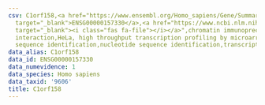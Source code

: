 ```yaml
---
csv: C1orf158,<a href="https://www.ensembl.org/Homo_sapiens/Gene/Summary?db=core;g=ENSG00000157330"
  target="_blank">ENSG00000157330</a>,<a href="https://www.ncbi.nlm.nih.gov/pubmed/17216044"
  target="_blank"><i class="fas fa-file"></i></a>",chromatin immunoprecipitation assay,direct
  interaction,HeLa, high throughput transcription profiling by microarray,nucleotide
  sequence identification,nucleotide sequence identification,transcriptional regulation,
data_alias: C1orf158
data_id: ENSG00000157330
data_numevidence: 1
data_species: Homo sapiens
data_taxid: '9606'
title: C1orf158
---
```


